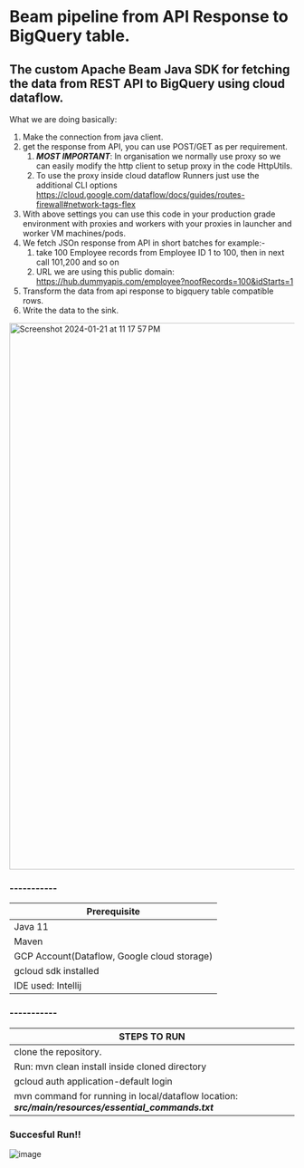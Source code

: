 # Beam pipeline from API Response to BigQuery table.
## The custom Apache Beam Java SDK for fetching the data from REST API to BigQuery using cloud dataflow. ##


What we are doing basically:
1.	Make the connection from java client.
2.	get the response from API, you can use POST/GET as per requirement.
	1.	***MOST IMPORTANT***: In organisation we normally use proxy so we can easily modify the http client to setup proxy in the code HttpUtils.
 	2.	To use the proxy inside cloud dataflow Runners just use the additional CLI options https://cloud.google.com/dataflow/docs/guides/routes-firewall#network-tags-flex
  3.	With above settings you can use this code in your production grade environment with proxies and workers with your proxies in launcher and worker VM machines/pods.
4.	We fetch JSOn response from API in short batches for example:-
	1.	take 100 Employee records from Employee ID 1 to 100, then in next call 101,200 and so on
 	2.	URL we are using this public domain: https://hub.dummyapis.com/employee?noofRecords=100&idStarts=1
5.	Transform the data from api response to bigquery table compatible rows.
6.	Write the data to the sink.
<img width="965" alt="Screenshot 2024-01-21 at 11 17 57 PM" src="https://github.com/SiddharthSoni596/ApiToBqApacheBeam/assets/38645282/501362a8-b201-462a-aea6-873f720c1033">

### -----------
Prerequisite  | 
------------- |
Java 11 | 
Maven  |
GCP Account(Dataflow, Google cloud storage) |
gcloud sdk installed |
IDE used: Intellij |

### -----------
STEPS TO RUN  |
------------- |
clone the repository. | 
Run: mvn clean install inside cloned directory  |
gcloud auth application-default login |
mvn command for running in local/dataflow location: ***src/main/resources/essential_commands.txt*** |

### Succesful Run!!
![image](https://github.com/SiddharthSoni596/ApiToBqApacheBeam/assets/38645282/ca1f167b-5c7b-4f61-ac58-1f334112e663)

